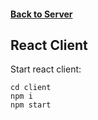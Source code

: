 #### [Back to Server](https://github.com/migrate-life/MigrateLife2)

## React Client

Start react client:

```
cd client
npm i
npm start
```
